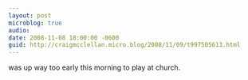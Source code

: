 ```yaml
---
layout: post
microblog: true
audio: 
date: 2008-11-08 18:00:00 -0600
guid: http://craigmcclellan.micro.blog/2008/11/09/t997505613.html
---
```

was up way too early this morning to play at church.
